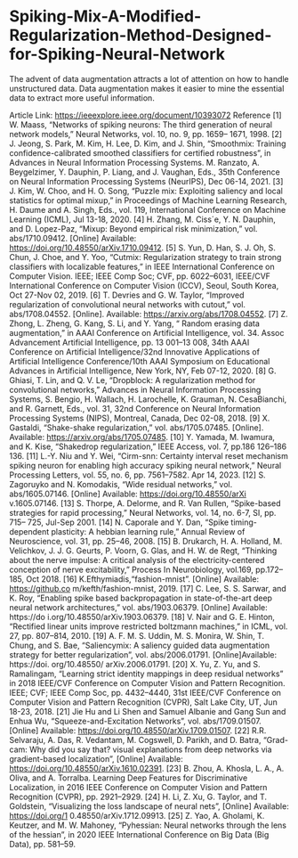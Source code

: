 # Spiking-Mix-A-Modified-Regularization-Method-Designed-for-Spiking-Neural-Network
The advent of data augmentation attracts a lot of  attention on how to handle unstructured data. Data  augmentation makes it easier to mine the essential data to  extract more useful information.


Article Link: https://ieeexplore.ieee.org/document/10393072
Reference
[1] W. Maass, “Networks of spiking neurons: The third generation of
neural network models,” Neural Networks, vol. 10, no. 9, pp. 1659–
1671, 1998. 
[2] J. Jeong, S. Park, M. Kim, H. Lee, D. Kim, and J. Shin, “Smoothmix: 
Training confidence-calibrated smoothed classifiers for certified 
robustness”, in Advances in Neural Information Processing Systems.
M. Ranzato, A. Beygelzimer, Y. Dauphin, P. Liang, and J. Vaughan,
Eds., 35th Conference on Neural Information Processing Systems
(NeurIPS), Dec 06-14, 2021. 
[3] J. Kim, W. Choo, and H. O. Song, “Puzzle mix: Exploiting saliency
and local statistics for optimal mixup,” in Proceedings of Machine
Learning Research, H. Daume and A. Singh, Eds., vol. 119,
International Conference on Machine Learning (ICML), Jul 13-18,
2020.
[4] H. Zhang, M. Ciss´e, Y. N. Dauphin, and D. Lopez-Paz, “Mixup: 
Beyond empirical risk minimization,” vol. abs/1710.09412. [Online] 
Available: https://doi.org/10.48550/arXiv.1710.09412.
[5] S. Yun, D. Han, S. J. Oh, S. Chun, J. Choe, and Y. Yoo, “Cutmix:
Regularization strategy to train strong classifiers with localizable
features,” in IEEE International Conference on Computer Vision.
IEEE; IEEE Comp Soc; CVF, pp. 6022–6031, IEEE/CVF
International Conference on Computer Vision (ICCV), Seoul, South
Korea, Oct 27-Nov 02, 2019. 
[6] T. Devries and G. W. Taylor, “Improved regularization of
convolutional neural networks with cutout,” vol. abs/1708.04552.
[Online]. Available: https://arxiv.org/abs/1708.04552. 
[7] Z. Zhong, L. Zheng, G. Kang, S. Li, and Y. Yang, “ Random erasing
data augmentation,” in AAAI Conference on Artificial Intelligence,
vol. 34. Assoc Advancement Artificial Intelligence, pp. 13 001–13
008, 34th AAAI Conference on Artificial Intelligence/32nd
Innovative Applications of Artificial Intelligence Conference/10th
AAAI Symposium on Educational Advances in Artificial Intelligence,
New York, NY, Feb 07-12, 2020.
[8] G. Ghiasi, T. Lin, and Q. V. Le, “Dropblock: A regularization method
for convolutional networks,” Advances in Neural Information
Processing Systems, S. Bengio, H. Wallach, H. Larochelle, K.
Grauman, N. CesaBianchi, and R. Garnett, Eds., vol. 31, 32nd
Conference on Neural Information Processing Systems (NIPS),
Montreal, Canada, Dec 02-08, 2018.
[9] X. Gastaldi, “Shake-shake regularization,” vol. abs/1705.07485.
[Online]. Available: https://arxiv.org/abs/1705.07485. 
[10] Y. Yamada, M. Iwamura, and K. Kise, “Shakedrop regularization,”
IEEE Access, vol. 7, pp.186 126–186 136.
[11] L.-Y. Niu and Y. Wei, “Cirm-snn: Certainty interval reset mechanism
spiking neuron for enabling high accuracy spiking neural network,”
Neural Processing Letters, vol. 55, no. 6, pp. 7561–7582. Apr 14,
2023. 
[12] S. Zagoruyko and N. Komodakis, “Wide residual networks,” vol.
abs/1605.07146. [Online] Available: https://doi.org/10.48550/arXi
v.1605.07146.
[13] S. Thorpe, A. Delorme, and R. Van Rullen, “Spike-based strategies
for rapid processing,” Neural Networks, vol. 14, no. 6-7, SI, pp. 715–
725, Jul-Sep 2001. 
[14] N. Caporale and Y. Dan, “Spike timing-dependent plasticity: A
hebbian learning rule,” Annual Review of Neuroscience, vol. 31, pp.
25–46, 2008.
[15] B. Drukarch, H. A. Holland, M. Velichkov, J. J. G. Geurts, P. Voorn,
G. Glas, and H. W. de Regt, “Thinking about the nerve impulse: A
critical analysis of the electricity-centered conception of nerve
excitability,” Process In Neurobiology, vol.169, pp.172–185, Oct
2018. 
[16] K.Efthymiadis,“fashion-mnist”. [Online] Available: https://github.co
m/kefth/fashion-mnist, 2019.
[17] C. Lee, S. S. Sarwar, and K. Roy, “Enabling spike based
backpropagation in state-of-the-art deep neural network
architectures,” vol. abs/1903.06379. [Online] Available: https://do 
i.org/10.48550/arXiv.1903.06379.
[18] V. Nair and G. E. Hinton, “Rectified linear units improve restricted
boltzmann machines,” in ICML, vol. 27, pp. 807–814, 2010.
[19] A. F. M. S. Uddin, M. S. Monira, W. Shin, T. Chung, and S. Bae,
“Saliencymix: A saliency guided data augmentation strategy for better 
regularization”, vol. abs/2006.01791. [Online]Available: https://doi. 
org/10.48550/ arXiv.2006.01791.
[20] X. Yu, Z. Yu, and S. Ramalingam, “Learning strict identity mappings 
in deep residual networks” in 2018 IEEE/CVF Conference on
Computer Vision and Pattern Recognition. IEEE; CVF; IEEE Comp
Soc, pp. 4432–4440, 31st IEEE/CVF Conference on Computer Vision
and Pattern Recognition (CVPR), Salt Lake City, UT, Jun 18-23,
2018.
[21] Jie Hu and Li Shen and Samuel Albanie and Gang Sun and Enhua Wu,
“Squeeze-and-Excitation Networks”, vol. abs/1709.01507. [Online] 
Available: https://doi.org/10.48550/arXiv.1709.01507.
[22] R.R. Selvaraju, A. Das, R. Vedantam, M. Cogswell, D. Parikh, and D.
Batra, “Grad-cam: Why did you say that? visual explanations from
deep networks via gradient-based localization”, [Online] Available:
https://doi.org/10.48550/arXiv.1610.02391. 
[23] B. Zhou, A. Khosla, L. A., A. Oliva, and A. Torralba. Learning Deep
Features for Discriminative Localization, in 2016 IEEE Conference
on Computer Vision and Pattern Recognition (CVPR), pp. 2921–2929.
[24] H. Li, Z. Xu, G. Taylor, and T. Goldstein, “Visualizing the loss
landscape of neural nets”, [Online] Available: https://doi.org/1 
0.48550/arXiv.1712.09913. 
[25] Z. Yao, A. Gholami, K. Keutzer, and M. W. Mahoney, “Pyhessian:
Neural networks through the lens of the hessian”, in 2020 IEEE
International Conference on Big Data (Big Data), pp. 581–59.
